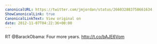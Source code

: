 ```yaml
---
canonicalURL: https://twitter.com/jmjordan/status/266032883758661634
ShowCanonicalLink: true
CanonicalLinkText: View original on
date: 2012-11-07T04:22:36+00:00
---
```

RT @BarackObama: Four more years. http://t.co/bAJE6Vom